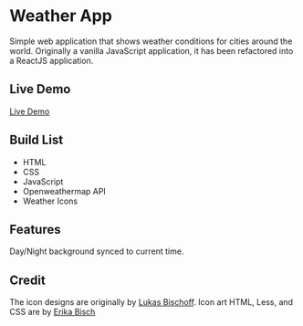 # Weather App

Simple web application that shows weather conditions for cities around the world.
Originally a vanilla JavaScript application, it has been refactored into a ReactJS application.

## Live Demo

[Live Demo](https://threehundo.github.io/weather-api/)

## Build List

- HTML
- CSS
- JavaScript
- Openweathermap API
- Weather Icons

## Features

Day/Night background synced to current time.

## Credit
The icon designs are originally by [Lukas Bischoff](https://twitter.com/artill). Icon art HTML, Less, and CSS are by [Erika Bisch](https://www.helloerik.com/)